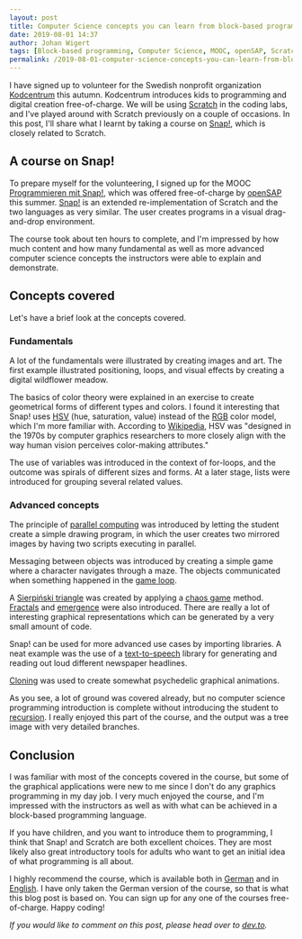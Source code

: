 ```yaml
---
layout: post
title: Computer Science concepts you can learn from block-based programming
date: 2019-08-01 14:37
author: Johan Wigert
tags: [Block-based programming, Computer Science, MOOC, openSAP, Scratch, Snap!]
permalink: /2019-08-01-computer-science-concepts-you-can-learn-from-block-based-programming/
---
```

<!-- wp:paragraph -->
<p>I have signed up to volunteer for the Swedish nonprofit organization <a href="https://www.kodcentrum.se/">Kodcentrum</a> this autumn. Kodcentrum introduces kids to programming and digital creation free-of-charge. We will be using <a href="https://scratch.mit.edu/">Scratch</a> in the coding labs, and I've played around with Scratch previously on a couple of occasions. In this post, I'll share what I learnt by taking a course on <a href="https://snap.berkeley.edu/about">Snap!</a>, which is closely related to Scratch.</p>
<!-- /wp:paragraph -->
<!--more-->
<!-- wp:heading -->
<h2>A course on Snap!</h2>
<!-- /wp:heading -->

<!-- wp:paragraph -->
<p>To prepare myself for the volunteering, I signed up for the MOOC <a href="https://open.sap.com/courses/snap1-de">Programmieren mit Snap!</a>, which was offered free-of-charge by <a href="https://open.sap.com/">openSAP</a> this summer. <a href="https://snap.berkeley.edu/about">Snap!</a> is an extended re-implementation of Scratch and the two languages as very similar. The user creates programs in a visual drag-and-drop environment.</p>
<!-- /wp:paragraph -->

<!-- wp:paragraph -->
<p>The course took about ten hours to complete, and I'm impressed by how much content and how many fundamental as well as more advanced computer science concepts the instructors were able to explain and demonstrate.</p>
<!-- /wp:paragraph -->

<!-- wp:heading -->
<h2>Concepts covered</h2>
<!-- /wp:heading -->

<!-- wp:paragraph -->
<p>Let's have a brief look at the concepts covered.</p>
<!-- /wp:paragraph -->

<!-- wp:heading {"level":3} -->
<h3>Fundamentals</h3>
<!-- /wp:heading -->

<!-- wp:paragraph -->
<p>A lot of the fundamentals were illustrated by creating images and art. The first example illustrated positioning, loops, and visual effects by creating a digital wildflower meadow. </p>
<!-- /wp:paragraph -->

<!-- wp:paragraph -->
<p>The basics of color theory were explained in an exercise to create geometrical forms of different types and colors. I found it interesting that Snap! uses <a href="https://en.wikipedia.org/wiki/HSL_and_HSV">HSV</a> (hue, saturation, value) instead of the <a href="https://en.wikipedia.org/wiki/RGB_color_model">RGB</a> color model, which I'm more familiar with. According to <a href="https://en.wikipedia.org/wiki/HSL_and_HSV">Wikipedia</a>, HSV was "designed in the 1970s by computer graphics researchers to more closely align with the way human vision perceives color-making attributes."</p>
<!-- /wp:paragraph -->

<!-- wp:paragraph -->
<p>The use of variables was introduced in the context of for-loops, and the outcome was spirals of different sizes and forms. At a later stage, lists were introduced for grouping several related values.</p>
<!-- /wp:paragraph -->

<!-- wp:heading {"level":3} -->
<h3>Advanced concepts</h3>
<!-- /wp:heading -->

<!-- wp:paragraph -->
<p>The principle of <a href="https://en.wikipedia.org/wiki/Parallel_computing">parallel computing</a> was introduced by letting the student create a simple drawing program, in which the user creates two mirrored images by having two scripts executing in parallel.</p>
<!-- /wp:paragraph -->

<!-- wp:paragraph -->
<p>Messaging between objects was introduced by creating a simple game where a character navigates through a maze. The objects communicated when something happened in the <a href="https://en.wikipedia.org/wiki/Game_programming#Game_structure">game loop</a>.</p>
<!-- /wp:paragraph -->

<!-- wp:paragraph -->
<p>A <a href="https://en.wikipedia.org/wiki/Sierpi%C5%84ski_triangle">Sierpiński triangle</a> was created by applying a <a href="https://en.wikipedia.org/wiki/Chaos_game">chaos game</a> method. <a href="https://en.wikipedia.org/wiki/Fractal">Fractals</a> and <a href="https://en.wikipedia.org/wiki/Emergence">emergence</a> were also introduced. There are really a lot of interesting graphical representations which can be generated by a very small amount of code.</p>
<!-- /wp:paragraph -->

<!-- wp:paragraph -->
<p>Snap! can be used for more advanced use cases by importing libraries. A neat example was the use of a <a href="https://en.wikipedia.org/wiki/Speech_synthesis">text-to-speech</a> library for generating and reading out loud different newspaper headlines. </p>
<!-- /wp:paragraph -->

<!-- wp:paragraph -->
<p><a href="https://en.wikipedia.org/wiki/Cloning_(programming)">Cloning</a> was used to create somewhat psychedelic graphical animations.</p>
<!-- /wp:paragraph -->

<!-- wp:paragraph -->
<p>As you see, a lot of ground was covered already, but no computer science programming introduction is complete without introducing the student to <a href="https://en.wikipedia.org/wiki/Recursion_(computer_science)">recursion</a>. I really enjoyed this part of the course, and the output was a tree image with very detailed branches.</p>
<!-- /wp:paragraph -->

<!-- wp:heading -->
<h2>Conclusion</h2>
<!-- /wp:heading -->

<!-- wp:paragraph -->
<p>I was familiar with most of the concepts covered in the course, but some of the graphical applications were new to me since I don't do any graphics programming in my day job. I very much enjoyed the course, and I'm impressed with the instructors as well as with what can be achieved in a block-based programming language.</p>
<!-- /wp:paragraph -->

<!-- wp:paragraph -->
<p>If you have children, and you want to introduce them to programming, I think that Snap! and Scratch are both excellent choices. They are most likely also great introductory tools for adults who want to get an initial idea of what programming is all about.</p>
<!-- /wp:paragraph -->

<!-- wp:paragraph -->
<p>I highly recommend the course, which is available both in <a href="https://open.sap.com/courses/snap1-de">German</a> and in <a href="https://open.sap.com/courses/snap1">English</a>. I have only taken the German version of the course, so that is what this blog post is based on. You can sign up for any one of the courses free-of-charge. Happy coding!</p>
<!-- /wp:paragraph -->

<!-- wp:paragraph -->
<p><em>If you would like to comment on this post, please head over to <a href="https://dev.to/jwigert/computer-science-concepts-you-can-learn-from-block-based-programming-3a0i">dev.to</a>.</em></p>
<!-- /wp:paragraph -->